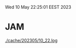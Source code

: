 Wed 10 May 22:25:01 EEST 2023
# JAM
<a href='./cache/202305/10_22.log'>./cache/202305/10_22.log</a>
